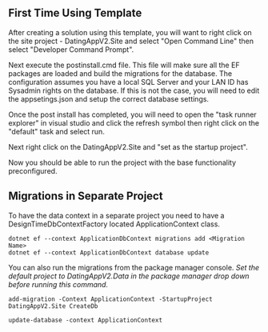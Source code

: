 ﻿## First Time Using Template
After creating a solution using this template, you will want to right click on the site project - DatingAppV2.Site and select "Open Command Line" then select "Developer Command Prompt".

Next execute the postinstall.cmd file. This file will make sure all the EF packages are loaded and build the migrations for the database. The configuration assumes you have a local SQL Server and your LAN ID has Sysadmin rights on the database. If this is not the case, you will need to edit the appsetings.json and setup the correct database settings. 


Once the post install has completed, you will need to open the "task runner explorer" in visual studio and click the refresh symbol then right click on the "default" task and select run.

Next right click on the DatingAppV2.Site and "set as the startup project".

Now you should be able to run the project with the base functionality preconfigured.



## Migrations in Separate Project
To have the data context in a separate project you need to have a DesignTimeDbContextFactory located ApplicationContext class. 
```
dotnet ef --context ApplicationDbContext migrations add <Migration Name>
dotnet ef --context ApplicationDbContext database update
```

You can also run the migrations from the package manager console. 
_Set the default project to DatingAppV2.Data in the package manager drop down before running this command._
```
add-migration -Context ApplicationContext -StartupProject DatingAppV2.Site CreateDb 

update-database -context ApplicationContext

```



